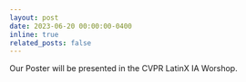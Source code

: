 ```yaml
---
layout: post
date: 2023-06-20 00:00:00-0400
inline: true
related_posts: false
---
```


Our Poster will be presented in the CVPR LatinX  IA  Worshop.    
